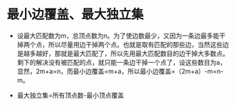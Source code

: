 # 最小边覆盖、最大独立集



- 设最大匹配数为m，总顶点数为n。为了使边数最少，又因为一条边最多能干掉两个点，所以尽量用边干掉两个点。也就是取有匹配的那些边，当然这些边是越多越好，那就是最大匹配了，所以先用最大匹配数目的边干掉大多数点。剩下的解决没有被匹配的点，就只能一条边干掉一个点了，设这些数目为a，显然，2m+a=n，而最小边覆盖=m+a，所以最小边覆盖=（2m+a）-m=n-m。

-  最大独立集=所有顶点数-最小顶点覆盖 